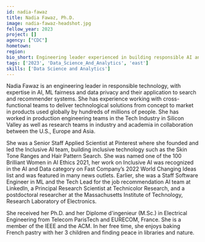 ```yaml
---
id: nadia-fawaz
title: Nadia Fawaz, Ph.D.
image: nadia-fawaz-headshot.jpg
fellow_year: 2023
project: []
agency: ["CDC"]
hometown: 
region: 
bio_short: Engineering leader experienced in building responsible AI and data technologies that put people first.
tags: ['2023', 'Data_Science_And_Analytics', 'east']
skills: ['Data Science and Analytics']
---
```


Nadia Fawaz is an engineering leader in responsible technology, with expertise in AI, ML fairness and data privacy and their application to search and recommender systems. She has experience working with cross-functional teams to deliver technological solutions from concept to market in products used globally by hundreds of millions of people. She has worked in production engineering teams in the Tech Industry in Silicon Valley as well as research teams in industry and academia in collaboration between the U.S., Europe and Asia. 

She was a Senior Staff Applied Scientist at Pinterest where she founded and led the Inclusive AI team, building inclusive technology such as the Skin Tone Ranges and Hair Pattern Search. She was named one of the 100 Brilliant Women in AI Ethics 2021, her work on Inclusive AI was recognized in the AI and Data category on Fast Company’s 2022 World Changing Ideas list and was featured in many news outlets. Earlier, she was a Staff Software Engineer in ML and the Tech Lead for the job recommendation AI team at LinkedIn, a Principal Research Scientist at Technicolor Research, and a postdoctoral researcher at the Massachusetts Institute of Technology, Research Laboratory of Electronics. 

She received her Ph.D. and her Diplome d'ingenieur (M.Sc.) in Electrical Engineering from Telecom ParisTech and EURECOM, France. She is a member of the IEEE and the ACM. In her free time, she enjoys baking French pastry with her 3 children and finding peace in libraries and nature.